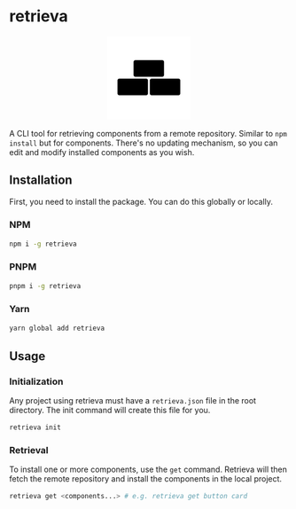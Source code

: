 # retrieva

<p align="center">
  <img src="./assets/logo.svg" alt="Retrieva logo" width="150" />
</p>

A CLI tool for retrieving components from a remote repository. Similar to `npm install` but for components. There's no updating mechanism, so you can edit and modify installed components as you wish.

## Installation

First, you need to install the package. You can do this globally or locally.

### NPM

```bash
npm i -g retrieva
```

### PNPM

```bash
pnpm i -g retrieva
```

### Yarn

```bash
yarn global add retrieva
```

## Usage

### Initialization

Any project using retrieva must have a `retrieva.json` file in the root directory. The init command will create this file for you.

```bash
retrieva init
```

### Retrieval

To install one or more components, use the `get` command. Retrieva will then fetch the remote repository and install the components in the local project.

```bash
retrieva get <components...> # e.g. retrieva get button card
```
